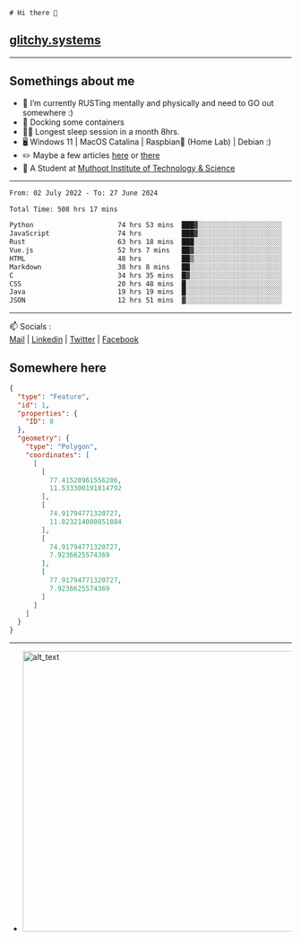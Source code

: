 ```
# Hi there 👋
```
## [glitchy.systems](https://glitchy.systems)
---

## Somethings about me



- 🌱 I’m currently RUSTing mentally and physically and need to GO out somewhere :)
- 🐋 Docking some containers
- 😶‍🌫️ Longest sleep session in a month 8hrs.
- 🖥️ Windows 11 | MacOS Catalina | Raspbian🥧 (Home Lab) | Debian :)
- ✏️ Maybe a few articles [here](https://medium.com/@advaithnarayanan8) or [there](https://medium.com/@advaithnarayanan8)
- 📑 A Student at [Muthoot Institute of Technology & Science](https://mgmits.ac.in/)



---

<!--START_SECTION:waka-->

```txt
From: 02 July 2022 - To: 27 June 2024

Total Time: 508 hrs 17 mins

Python                     74 hrs 53 mins  ███▓░░░░░░░░░░░░░░░░░░░░░   14.73 %
JavaScript                 74 hrs          ███▓░░░░░░░░░░░░░░░░░░░░░   14.56 %
Rust                       63 hrs 18 mins  ███░░░░░░░░░░░░░░░░░░░░░░   12.46 %
Vue.js                     52 hrs 7 mins   ██▓░░░░░░░░░░░░░░░░░░░░░░   10.25 %
HTML                       48 hrs          ██▒░░░░░░░░░░░░░░░░░░░░░░   09.45 %
Markdown                   38 hrs 8 mins   ██░░░░░░░░░░░░░░░░░░░░░░░   07.51 %
C                          34 hrs 35 mins  █▓░░░░░░░░░░░░░░░░░░░░░░░   06.81 %
CSS                        20 hrs 48 mins  █░░░░░░░░░░░░░░░░░░░░░░░░   04.09 %
Java                       19 hrs 19 mins  █░░░░░░░░░░░░░░░░░░░░░░░░   03.80 %
JSON                       12 hrs 51 mins  ▓░░░░░░░░░░░░░░░░░░░░░░░░   02.53 %
```

<!--END_SECTION:waka-->

---

📫 Socials :<br>
[Mail](mailto:advaith@glitchy.systems) | [Linkedin](https://www.linkedin.com/in/advaith-narayanan-a72152214/) | [Twitter](https://twitter.com/advaithnarayan) | [Facebook](https://screenmessage.com/qinq)

## Somewhere here

```geojson
{
  "type": "Feature",
  "id": 1,
  "properties": {
    "ID": 0
  },
  "geometry": {
    "type": "Polygon",
    "coordinates": [
      [
        [
          77.41528961556286,
          11.533300191814792
        ],
        [
          74.91794771320727,
          11.823214080851884
        ],
        [
          74.91794771320727,
          7.9236625574369
        ],
        [
          77.91794771320727,
          7.9236625574369
        ]
      ]
    ]
  }
}
```


--- 
- [<img alt="alt_text" width="500px" src="https://valid.x86.fr/cache/banner/xv24bv-6.png" />](https://valid.x86.fr/xv24bv)


